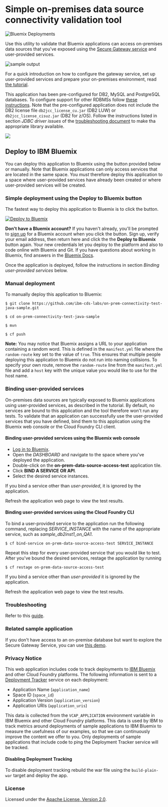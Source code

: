 # Simple on-premises data source connectivity validation tool

![Bluemix Deployments](https://deployment-tracker.mybluemix.net/stats/342af0e859ee71ef16193deff87d5771/badge.svg)

Use this utility to validate that Bluemix applications can access on-premises data sources that you've exposed using the [Secure Gateway service](https://console.ng.bluemix.net/catalog/secure-gateway) and user-provided services.

![sample output](https://raw.githubusercontent.com/wiki/ibm-cds-labs/on-prem-connectivity-test-java-sample/images/BM_sample_app_output.png)  

For a quick introduction on how to configure the gateway service, set up user-provided services and prepare your on-premises environment, read [the tutorial](https://developer.ibm.com/clouddataservices/access-an-on-premises-db2-data-server-from-the-bluemix-cloud/).

This application has been pre-configured for DB2, MySQL and PostgreSQL databases. To configure support for other RDBMSs follow [these instructions](https://github.com/ibm-cds-labs/on-prem-connectivity-test-java-sample/wiki/Adding-support-for-additional-relational-databases). Note that the pre-configured application does not include the DB2 license file `db2jcc_license_cu.jar` (DB2 LUW) or `db2jcc_license_cisuz.jar` (DB2 for z/OS). Follow the instructions listed in section _JDBC driver issues_ of the [troubleshooting document](https://github.com/ibm-cds-labs/on-prem-connectivity-test-java-sample/wiki/Addressing-sample-application-issues) to make tha appropriate library available. 

![](https://raw.githubusercontent.com/wiki/ibm-cds-labs/on-prem-connectivity-test-java-sample/images/access_test_bm_service_badge.png)

## Deploy to IBM Bluemix

You can deploy this application to Bluemix using the button provided below or manually. Note that Bluemix applications can only access services that are located in the same space. You 
*must* therefore deploy this application to a space where user-provided services have already been created or where user-provided services will be created.

### Simple deployment using the Deploy to Bluemix button

The fastest way to deploy this application to Bluemix is to click the button. 

[![Deploy to Bluemix](https://deployment-tracker.mybluemix.net/stats/342af0e859ee71ef16193deff87d5771/button.svg)](https://bluemix.net/deploy?repository=https://github.com/ibm-cds-labs/on-prem-connectivity-test-java-sample.git)

**Don't have a Bluemix account?** If you haven't already, you'll be prompted to [sign up](http://www.ibm.com/cloud-computing/bluemix/) for a Bluemix account when you click the button.  Sign up, verify your email address, then return here and click the the **Deploy to Bluemix** button again. Your new credentials let you deploy to the platform and also to code online with Bluemix and Git. If you have questions about working in Bluemix, find answers in the [Bluemix Docs](https://www.ng.bluemix.net/docs/).

Once the application is deployed, follow the instructions in section *Binding user-provided services* below.

### Manual deployment

To manually deploy this application to Bluemix:

    $ git clone https://github.com/ibm-cds-labs/on-prem-connectivity-test-java-sample.git

    $ cd on-prem-connectivity-test-java-sample

    $ mvn 

    $ cf push

**Note:** You may notice that Bluemix assigns a URL to your application containing a random word. This is defined in the `manifest.yml` file where the `random-route` key set to the value of `true`. This ensures that multiple people deploying this application to Bluemix do not run into naming collisions. To specify your own route, remove the `random-route` line from the `manifest.yml` file and add a `host` key with the unique value you would like to use for the host name.

### Binding user-provided services

On-premises data sources are typically exposed to Bluemix applications using user-provided services, as described in the tutorial. By default, no services are bound to this application and the tool therefore won't run any tests. To validate that an application can successfully use the user-provided services that you have defined, bind them to this application using the Bluemix web console or the Cloud Foundry CLI client.

#### Binding user-provided services using the Bluemix web console
  * [Log in to Bluemix](https://console.ng.bluemix.net/).
  * Open the *DASHBOARD* and navigate to the space where you've deployed the application.
  * Double-click on the **on-prem-data-source-access-test** application tile.
  * Click **BIND A SERVICE OR API**.
  * Select the desired service instances.

If you bind a service other than *user-provided*, it is ignored by the application.

Refresh the application web page to view the test results.  

#### Binding user-provided services using the Cloud Foundry CLI

To bind a user-provided service to the application run the following command, replacing *SERVICE_INSTANCE* with the name of the appropriate service, such as *sample_db2inst1_on_QA1*.

    $ cf bind-service on-prem-data-source-access-test SERVICE_INSTANCE

Repeat this step for every user-provided service that you would like to test. After you've bound the desired services, restage the application by running

    $ cf restage on-prem-data-source-access-test

If you bind a service other than *user-provided* it is ignored by the application.

Refresh the application web page to view the test results.  

### Troubleshooting
Refer to this [guide](https://github.com/ibm-cds-labs/on-prem-connectivity-test-java-sample/wiki/Addressing-sample-application-issues).

### Related sample application

If you don't have access to an on-premise database but want to explore the Secure Gateway Service, you can use [this demo](https://github.com/IBM-Bluemix/onprem-integration-demo).

### Privacy Notice

This web application includes code to track deployments to [IBM Bluemix](https://www.bluemix.net/) and other Cloud Foundry platforms. The following information is sent to a [Deployment Tracker](https://github.com/cloudant-labs/deployment-tracker) service on each deployment:

* Application Name (`application_name`)
* Space ID (`space_id`)
* Application Version (`application_version`)
* Application URIs (`application_uris`)

This data is collected from the `VCAP_APPLICATION` environment variable in IBM Bluemix and other Cloud Foundry platforms. This data is used by IBM to track metrics around deployments of sample applications to IBM Bluemix to measure the usefulness of our examples, so that we can continuously improve the content we offer to you. Only deployments of sample applications that include code to ping the Deployment Tracker service will be tracked.

#### Disabling Deployment Tracking

To disable deployment tracking rebuild the war file using the `build-plain-war` target and deploy the app.

### License

Licensed under the [Apache License, Version 2.0](https://github.com/ibm-cds-labs/on-prem-connectivity-test-java-sample/blob/master/LICENSE).
